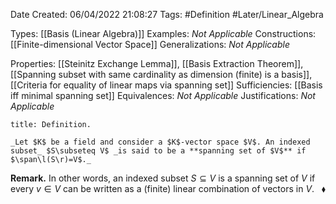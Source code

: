 <div class="topSpace"></div>

Date Created: 06/04/2022 21:08:27
Tags: #Definition #Later/Linear_Algebra

Types: [[Basis (Linear Algebra)]]
Examples: _Not Applicable_
Constructions: [[Finite-dimensional Vector Space]]
Generalizations: _Not Applicable_

Properties: [[Steinitz Exchange Lemma]], [[Basis Extraction Theorem]], [[Spanning subset with same cardinality as dimension (finite) is a basis]], [[Criteria for equality of linear maps via spanning set]]
Sufficiencies: [[Basis iff minimal spanning set]]
Equivalences: _Not Applicable_
Justifications: _Not Applicable_

``` ad-Definition
title: Definition.

_Let $K$ be a field and consider a $K$-vector space $V$. An indexed subset_ $S\subseteq V$ _is said to be a **spanning set of $V$** if $\span\l(S\r)=V$._

```

**Remark.** In other words, an indexed subset $S\subseteq V$ is a spanning set of $V$ if every $v\in V$ can be written as a (finite) linear combination of vectors in $V$.<span style="float:right;">$\blacklozenge$</span>
